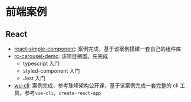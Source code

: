 # 前端案例

## React

- [react-simple-component](/fe2020/case/React/react-simple-component): 案例完成，基于该案例搭建一套自己的组件库
- [rc-carousel-demo](https://github.com/weisuoke/rc-carousel-demo): 该项目搁置。先完成
  - typescript 入门
  - styled-component 入门
  - Jest 入门
- [wu-cli](/fe2020/case/scaffold/zf-cli): 案例完成，参考珠峰架构公开课，基于该案例完成一套完整的 cli 工具。参考`vue-cli`，`create-react-app`
